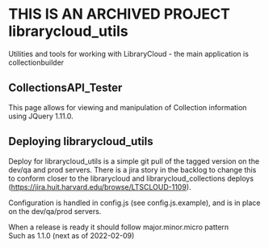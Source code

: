 THIS IS AN ARCHIVED PROJECT
librarycloud_utils
==================

Utilities and tools for working with LibraryCloud - the main application is collectionbuilder

CollectionsAPI_Tester
---------------------
This page allows for viewing and manipulation of Collection information using JQuery 1.11.0.

Deploying librarycloud_utils
---------------------
Deploy for librarycloud_utils is a simple git pull of the tagged version on the dev/qa and prod servers. There is a jira story in the backlog to change this to conform closer to the librarycloud and librarycloud_collections deploys (https://jira.huit.harvard.edu/browse/LTSCLOUD-1109). 

Configuration is handled in config.js (see config.js.example), and is in place on the dev/qa/prod servers.

When a release is ready it should follow major.minor.micro pattern  
Such as 1.1.0 (next as of 2022-02-09)


